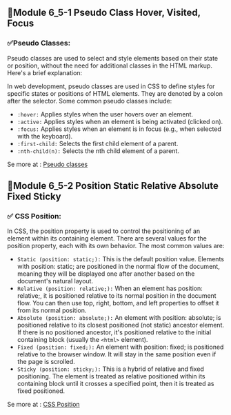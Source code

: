 ## 🌷Module 6_5-1 Pseudo Class Hover, Visited, Focus

### ✅Pseudo Classes: 

Pseudo classes are used to select and style elements based on their state or position, without the need for additional classes in the HTML markup. Here's a brief explanation:

In web development, pseudo classes are used in CSS to define styles for specific states or positions of HTML elements. They are denoted by a colon after the selector. Some common pseudo classes include:

- `:hover:` Applies styles when the user hovers over an element.
- `:active:` Applies styles when an element is being activated (clicked on).
- `:focus:` Applies styles when an element is in focus (e.g., when selected with the keyboard).
- `:first-child:` Selects the first child element of a parent.
- `:nth-child(n):` Selects the nth child element of a parent.

Se more at : <a href="https://www.w3schools.com/css/css_pseudo_classes.asp">Pseudo classes</a>

## 🌷Module 6_5-2 Position Static Relative Absolute Fixed Sticky

### ✅ CSS Position: 

In CSS, the position property is used to control the positioning of an element within its containing element. There are several values for the position property, each with its own behavior. The most common values are:

- `Static (position: static;):` This is the default position value. Elements with position: static; are positioned in the normal flow of the document, meaning they will be displayed one after another based on the document's natural layout.
- `Relative (position: relative;):` When an element has position: relative;, it is positioned relative to its normal position in the document flow. You can then use top, right, bottom, and left properties to offset it from its normal position.
- `Absolute (position: absolute;):` An element with position: absolute; is positioned relative to its closest positioned (not static) ancestor element. If there is no positioned ancestor, it's positioned relative to the initial containing block (usually the `<html>` element).
- `Fixed (position: fixed;):` An element with position: fixed; is positioned relative to the browser window. It will stay in the same position even if the page is scrolled.
- `Sticky (position: sticky;):` This is a hybrid of relative and fixed positioning. The element is treated as relative positioned within its containing block until it crosses a specified point, then it is treated as fixed positioned.

Se more at : <a href="https://app.uxcel.com/courses/css-for-designers/css-position-047">CSS Position</a>